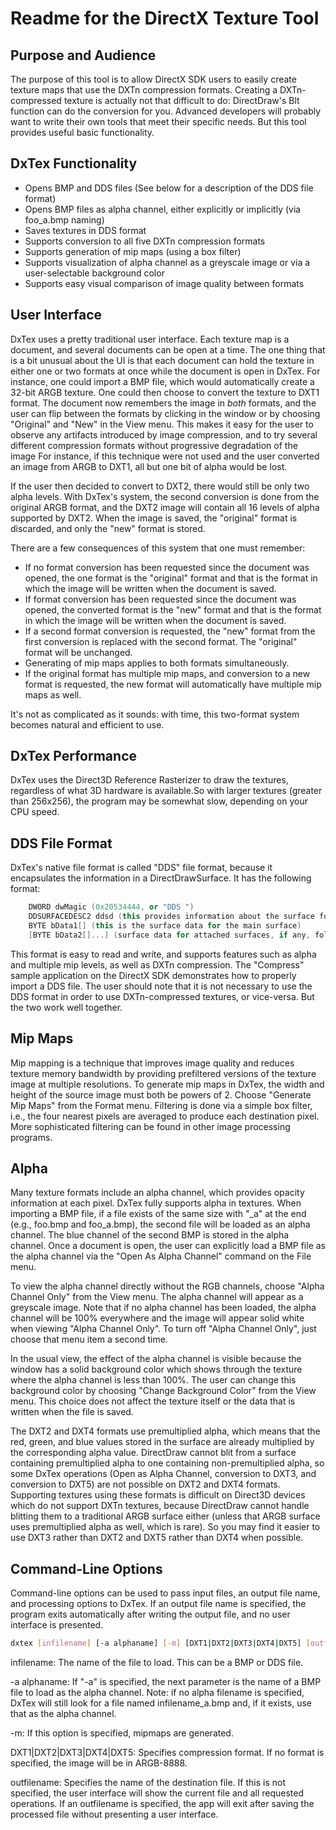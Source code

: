 # Readme for the DirectX Texture Tool

## Purpose and Audience

The purpose of this tool is to allow DirectX SDK users to easily create texture maps that use the DXTn compression formats. Creating a DXTn-compressed texture is actually not that difficult to do: DirectDraw's Blt function can do the conversion for you. Advanced developers will probably want to write their own tools that meet their specific needs. But this tool provides useful basic functionality.

## DxTex Functionality

* Opens BMP and DDS files (See below for a description of the DDS file format)
* Opens BMP files as alpha channel, either explicitly or implicitly (via foo_a.bmp naming)
* Saves textures in DDS format
* Supports conversion to all five DXTn compression formats
* Supports generation of mip maps (using a box filter)
* Supports visualization of alpha channel as a greyscale image or via a user-selectable background color
* Supports easy visual comparison of image quality between formats

## User Interface

DxTex uses a pretty traditional user interface. Each texture map is a document, and several documents can be open at a time. The one thing that is a bit unusual about the UI is that each document can hold the texture in either one or two formats at once while the document is open in DxTex. For instance, one could import a BMP file, which would automatically create a 32-bit ARGB texture. One could then choose to convert the texture to DXT1 format. The document now remembers the image in *both* formats, and the user can flip between the formats by clicking in the window or by choosing "Original" and "New" in the View menu. This makes it easy for the user to observe any artifacts introduced by image compression, and to try several different compression formats without progressive degradation of the image For instance, if this technique were not used and the user converted an image from ARGB to DXT1, all but one bit of alpha would be lost.

If the user then decided to convert to DXT2, there would still be only two alpha levels. With DxTex's system, the second conversion is done from the original ARGB format, and the DXT2 image will contain all 16 levels of alpha supported by DXT2. When the image is saved, the "original" format is discarded, and only the "new" format is stored.

There are a few consequences of this system that one must remember:

* If no format conversion has been requested since the document was opened, the one format is the "original" format and that is the format in which the image will be written when the document is saved.
* If format conversion has been requested since the document was opened, the converted format is the "new" format and that is the format in which the image will be written when the document is saved.
* If a second format conversion is requested, the "new" format from the first conversion is replaced with the second format. The "original" format will be unchanged.
* Generating of mip maps applies to both formats simultaneously.
* If the original format has multiple mip maps, and conversion to a new format is requested, the new format will automatically have multiple mip maps as well.

It's not as complicated as it sounds: with time, this two-format system becomes natural and efficient to use.

## DxTex Performance

DxTex uses the Direct3D Reference Rasterizer to draw the textures, regardless of what 3D hardware is available.So with larger textures (greater than 256x256), the program may be somewhat slow, depending on your CPU speed.

## DDS File Format

DxTex's native file format is called "DDS" file format, because it encapsulates the information in a DirectDrawSurface. It has the following format:

```cpp
    DWORD dwMagic (0x20534444, or "DDS ")
    DDSURFACEDESC2 ddsd (this provides information about the surface format)
    BYTE bData1[] (this is the surface data for the main surface)
    [BYTE bData2[]...] (surface data for attached surfaces, if any, follow)
```

This format is easy to read and write, and supports features such as alpha and multiple mip levels, as well as DXTn compression. The "Compress" sample application on the DirectX SDK demonstrates how to properly import a DDS file.
The user should note that it is not necessary to use the DDS format in order to use DXTn-compressed textures, or vice-versa. But the two work well together.

## Mip Maps

Mip mapping is a technique that improves image quality and reduces texture memory bandwidth by providing prefiltered versions of the texture image at multiple resolutions. To generate mip maps in DxTex, the width and height of the source image must both be powers of 2. Choose "Generate Mip Maps" from the Format menu. Filtering is done via a simple box filter, i.e., the four nearest pixels are averaged to produce each destination pixel. More sophisticated filtering can be found in other image processing programs.

## Alpha

Many texture formats include an alpha channel, which provides opacity information at each pixel. DxTex fully supports alpha in textures. When importing a BMP file, if a file exists of the same size with "_a" at the end (e.g., foo.bmp and foo_a.bmp), the second file will be loaded as an alpha channel. The blue channel of the second BMP is stored in the alpha channel. Once a document is open, the user can explicitly load a BMP file as the alpha channel via the "Open As Alpha Channel" command on the File menu.

To view the alpha channel directly without the RGB channels, choose "Alpha Channel Only" from the View menu. The alpha channel will appear as a greyscale image. Note that if no alpha channel has been loaded, the alpha channel will be 100% everywhere and the image will appear solid white when viewing "Alpha Channel Only". To turn off "Alpha Channel Only", just choose that menu item a second time.

In the usual view, the effect of the alpha channel is visible because the window has a solid background color which shows through the texture where the alpha channel is less than 100%. The user can change this background color by choosing "Change Background Color" from the View menu. This choice does not affect the texture itself or the data that is written when the file is saved.

The DXT2 and DXT4 formats use premultiplied alpha, which means that the red, green, and blue values stored in the surface are already multiplied by the corresponding alpha value. DirectDraw cannot blit from a surface containing premultiplied alpha to one containing non-premultiplied alpha, so some DxTex operations (Open as Alpha Channel, conversion to DXT3, and conversion to DXT5) are not possible on DXT2 and DXT4 formats. Supporting textures using these formats is difficult on Direct3D devices which do not support DXTn textures, because DirectDraw cannot handle blitting them to a traditional ARGB surface either (unless that ARGB surface uses premultiplied alpha as well, which is rare). So you may find it easier to use DXT3 rather than DXT2 and DXT5 rather than DXT4 when possible.

## Command-Line Options

Command-line options can be used to pass input files, an output file name, and processing options to DxTex. If an output file name is specified, the program exits automatically after writing the output file, and no user interface is presented.

```bash
dxtex [infilename] [-a alphaname] [-m] [DXT1|DXT2|DXT3|DXT4|DXT5] [outfilename]
```

infilename: The name of the file to load. This can be a BMP or DDS file.

-a alphaname: If "-a" is specified, the next parameter is the name of a BMP file to load as the alpha channel. Note: if no alpha filename is specified, DxTex will still look for a file named infilename_a.bmp and, if it exists, use that as the alpha channel.

-m: If this option is specified, mipmaps are generated.

DXT1|DXT2|DXT3|DXT4|DXT5: Specifies compression format. If no format is specified, the image will be in ARGB-8888.

outfilename: Specifies the name of the destination file. If this is not specified, the user interface will show the current file and all requested operations. If an outfilename is specified, the app will exit after saving the processed file without presenting a user interface.
